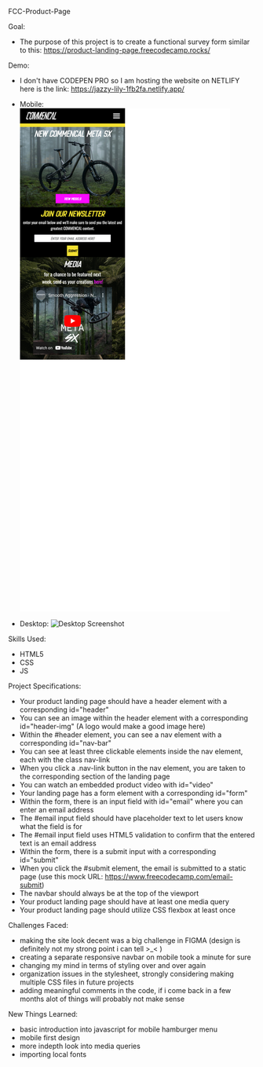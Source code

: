 FCC-Product-Page

Goal:

  *  The purpose of this project is to create a functional survey form similar to this: https://product-landing-page.freecodecamp.rocks/

Demo:

  *  I don't have CODEPEN PRO so I am hosting the website on NETLIFY here is the link: https://jazzy-lily-1fb2fa.netlify.app/

  * Mobile:
    ![Mobile Screenshot](/images/FCC-Product-Page-Mobile-SS.png)

  * Desktop:
    ![Desktop Screenshot](/images/FCC-Product-Page-Desktop-SS.png)
  

Skills Used:

  *  HTML5
  *  CSS
  *  JS 

Project Specifications:

 *   Your product landing page should have a header element with a corresponding id="header"
 *   You can see an image within the header element with a corresponding id="header-img" (A logo would make a good image here)
 *   Within the #header element, you can see a nav element with a corresponding id="nav-bar"
 *   You can see at least three clickable elements inside the nav element, each with the class nav-link
 *   When you click a .nav-link button in the nav element, you are taken to the corresponding section of the landing page
 *   You can watch an embedded product video with id="video"
 *   Your landing page has a form element with a corresponding id="form"
 *   Within the form, there is an input field with id="email" where you can enter an email address
 *   The #email input field should have placeholder text to let users know what the field is for
 *   The #email input field uses HTML5 validation to confirm that the entered text is an email address
 *   Within the form, there is a submit input with a corresponding id="submit"
 *   When you click the #submit element, the email is submitted to a static page (use this mock URL: https://www.freecodecamp.com/email-submit)
 *   The navbar should always be at the top of the viewport
 *   Your product landing page should have at least one media query
 *   Your product landing page should utilize CSS flexbox at least once

Challenges Faced:

 *   making the site look decent was a big challenge in FIGMA (design is definitely not my strong point i can tell >_< )
 *   creating a separate responsive navbar on mobile took a minute for sure
 *   changing my mind in terms of styling over and over again
 *   organization issues in the stylesheet, strongly considering making multiple CSS files in future projects
 *   adding meaningful comments in the code, if i come back in a few months alot of things will probably not make sense

New Things Learned:

*    basic introduction into javascript for mobile hamburger menu
*    mobile first design
*    more indepth look into media queries
*    importing local fonts
